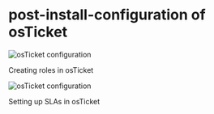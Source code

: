 # post-install-configuration of osTicket

<p align="left">
<img src="https://i.imgur.com/tja6zM6.png" alt="osTicket configuration"/>
</p>
Creating roles in osTicket

<p align="left">
<img src="https://i.imgur.com/M3aakjZ.png" alt="osTicket configuration"/>
</p>
Setting up SLAs in osTicket




